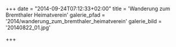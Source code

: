 +++
date = "2014-09-24T07:12:33+02:00"
title = 'Wanderung zum Bremthaler Heimatverein'
galerie_pfad = '2014/wanderung_zum_bremthaler_heimatverein'
galerie_bild = '20140822_01.jpg'

+++

      